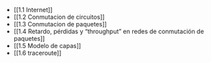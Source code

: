- [[1.1 Internet]]
- [[1.2 Conmutacion de circuitos]]
- [[1.3 Conmutacion de paquetes]]
- [[1.4 Retardo, pérdidas y “throughput” en redes de conmutación de paquetes]]
- [[1.5 Modelo de capas]]
- [[1.6 traceroute]]


